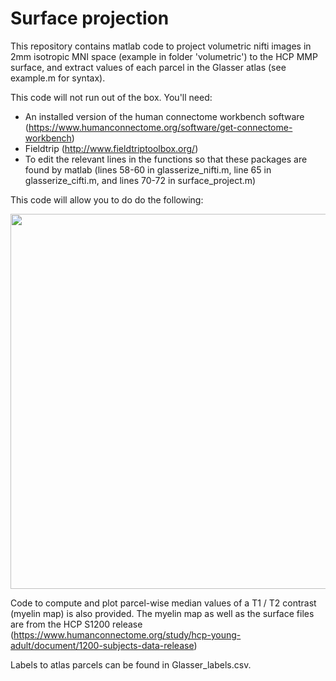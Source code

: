 # Surface projection
 
This repository contains matlab code to project volumetric nifti images in 2mm isotropic MNI space (example in folder 'volumetric') to the HCP MMP surface, and extract values of each parcel in the Glasser atlas (see example.m for syntax). 

This code will not run out of the box. You'll need: 

 - An installed version of the human connectome workbench software (https://www.humanconnectome.org/software/get-connectome-workbench)
 - Fieldtrip (http://www.fieldtriptoolbox.org/)
 - To edit the relevant lines in the functions so that these packages are found by matlab (lines 58-60 in glasserize_nifti.m, line 65 in glasserize_cifti.m, and lines 70-72 in surface_project.m)

This code will allow you to do do the following:

<p align="center">
    <img src="https://ruudvandenbrink.files.wordpress.com/2019/12/overview.png" width="600"\>
</p>

Code to compute and plot parcel-wise median values of a T1 / T2 contrast (myelin map) is also provided. The myelin map as well as the surface files are from the HCP S1200 release (https://www.humanconnectome.org/study/hcp-young-adult/document/1200-subjects-data-release) 

Labels to atlas parcels can be found in Glasser_labels.csv.
